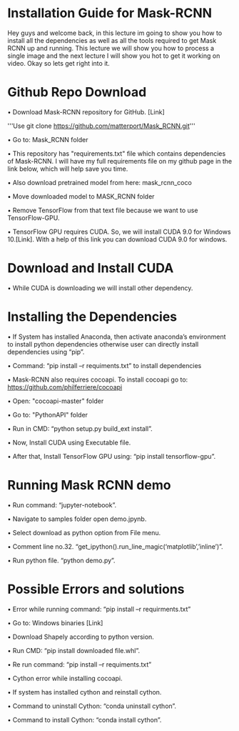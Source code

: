 # Installation Guide for Mask-RCNN
Hey guys and welcome back, in this lecture im going  to show you how to install all the dependencies as well as all the tools required to get Mask RCNN up and running. This lecture we will show you how to process a single image and the next lecture I will show you hot to get it working on video. Okay so  lets get right into it. 

# Github Repo Download
•	 Download Mask-RCNN repository for GitHub. [Link]

'''Use git clone https://github.com/matterport/Mask_RCNN.git'''

•	Go to: Mask_RCNN folder

•	This repository has "requirements.txt" file which contains dependencies of Mask-RCNN. I will have my full requirements file on my github page in the link below, which will help save you time.

•	Also download pretrained model from here: mask_rcnn_coco

•	Move downloaded model to MASK_RCNN folder

•	Remove TensorFlow from that text file because we want to use TensorFlow-GPU.

•	TensorFlow GPU requires CUDA. So, we will install CUDA 9.0 for Windows 10.[Link]. With a help of this link you can download CUDA 9.0 for windows.

# Download and Install CUDA

•	While CUDA is downloading we will install other dependency.
  
# Installing the Dependencies
•	If System has installed Anaconda, then activate anaconda’s environment to install python dependencies otherwise user can directly install dependencies using “pip”.

•	Command: “pip install –r requiments.txt” to install dependencies

•	Mask-RCNN also requires cocoapi. To install cocoapi go to: https://github.com/philferriere/cocoapi

•	Open: "cocoapi-master" folder

•	Go to: "PythonAPI" folder

•	Run in CMD: “python setup.py build_ext install”.

•	Now, Install CUDA using Executable file.

•	After that, Install TensorFlow GPU using: “pip install tensorflow-gpu”.


# Running Mask RCNN demo

•	Run command: “jupyter-notebook”.

•	Navigate to samples folder open demo.jpynb.

•	Select download as python option from File menu. 

•	Comment line no.32. “get_ipython().run_line_magic(‘matplotlib’,’inline’)”.

•	Run python file. “python demo.py”.
 
# Possible Errors and solutions
•	Error while running command: “pip install –r requirments.txt”

•	Go to: Windows binaries [Link]

•	Download Shapely according to python version.

•	Run CMD: “pip install downloaded file.whl”.

•	Re run command: “pip install –r requiments.txt”

•	Cython error while installing cocoapi.

•	If system has installed cython and reinstall cython.

•	Command to uninstall Cython: “conda uninstall cython”.

•	Command to install Cython: “conda install cython”.
